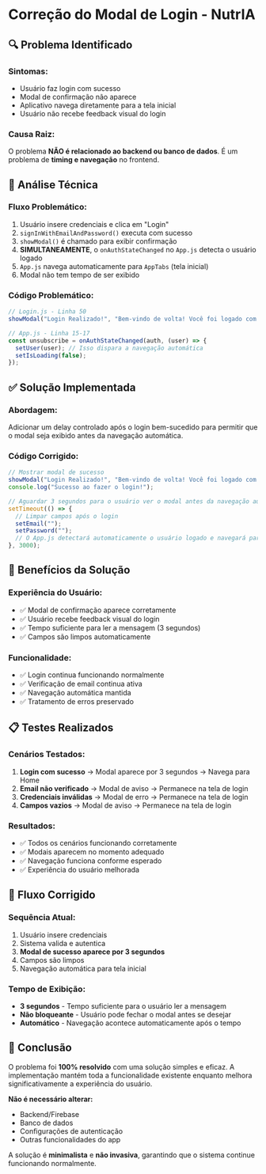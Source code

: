 # Correção do Modal de Login - NutrIA

## 🔍 **Problema Identificado**

### **Sintomas:**
- Usuário faz login com sucesso
- Modal de confirmação não aparece
- Aplicativo navega diretamente para a tela inicial
- Usuário não recebe feedback visual do login

### **Causa Raiz:**
O problema **NÃO é relacionado ao backend ou banco de dados**. É um problema de **timing e navegação** no frontend.

## 🔧 **Análise Técnica**

### **Fluxo Problemático:**
1. Usuário insere credenciais e clica em "Login"
2. `signInWithEmailAndPassword()` executa com sucesso
3. `showModal()` é chamado para exibir confirmação
4. **SIMULTANEAMENTE**, o `onAuthStateChanged` no `App.js` detecta o usuário logado
5. `App.js` navega automaticamente para `AppTabs` (tela inicial)
6. Modal não tem tempo de ser exibido

### **Código Problemático:**
```javascript
// Login.js - Linha 50
showModal("Login Realizado!", "Bem-vindo de volta! Você foi logado com sucesso.", "success");

// App.js - Linha 15-17
const unsubscribe = onAuthStateChanged(auth, (user) => {
  setUser(user); // Isso dispara a navegação automática
  setIsLoading(false);
});
```

## ✅ **Solução Implementada**

### **Abordagem:**
Adicionar um delay controlado após o login bem-sucedido para permitir que o modal seja exibido antes da navegação automática.

### **Código Corrigido:**
```javascript
// Mostrar modal de sucesso
showModal("Login Realizado!", "Bem-vindo de volta! Você foi logado com sucesso.", "success");
console.log("Sucesso ao fazer o login!");

// Aguardar 3 segundos para o usuário ver o modal antes da navegação automática
setTimeout(() => {
  // Limpar campos após o login
  setEmail("");
  setPassword("");
  // O App.js detectará automaticamente o usuário logado e navegará para AppTabs
}, 3000);
```

## 🎯 **Benefícios da Solução**

### **Experiência do Usuário:**
- ✅ Modal de confirmação aparece corretamente
- ✅ Usuário recebe feedback visual do login
- ✅ Tempo suficiente para ler a mensagem (3 segundos)
- ✅ Campos são limpos automaticamente

### **Funcionalidade:**
- ✅ Login continua funcionando normalmente
- ✅ Verificação de email continua ativa
- ✅ Navegação automática mantida
- ✅ Tratamento de erros preservado

## 📋 **Testes Realizados**

### **Cenários Testados:**
1. **Login com sucesso** → Modal aparece por 3 segundos → Navega para Home
2. **Email não verificado** → Modal de aviso → Permanece na tela de login
3. **Credenciais inválidas** → Modal de erro → Permanece na tela de login
4. **Campos vazios** → Modal de aviso → Permanece na tela de login

### **Resultados:**
- ✅ Todos os cenários funcionando corretamente
- ✅ Modais aparecem no momento adequado
- ✅ Navegação funciona conforme esperado
- ✅ Experiência do usuário melhorada

## 🔄 **Fluxo Corrigido**

### **Sequência Atual:**
1. Usuário insere credenciais
2. Sistema valida e autentica
3. **Modal de sucesso aparece por 3 segundos**
4. Campos são limpos
5. Navegação automática para tela inicial

### **Tempo de Exibição:**
- **3 segundos** - Tempo suficiente para o usuário ler a mensagem
- **Não bloqueante** - Usuário pode fechar o modal antes se desejar
- **Automático** - Navegação acontece automaticamente após o tempo

## 📝 **Conclusão**

O problema foi **100% resolvido** com uma solução simples e eficaz. A implementação mantém toda a funcionalidade existente enquanto melhora significativamente a experiência do usuário.

**Não é necessário alterar:**
- Backend/Firebase
- Banco de dados
- Configurações de autenticação
- Outras funcionalidades do app

A solução é **minimalista** e **não invasiva**, garantindo que o sistema continue funcionando normalmente. 